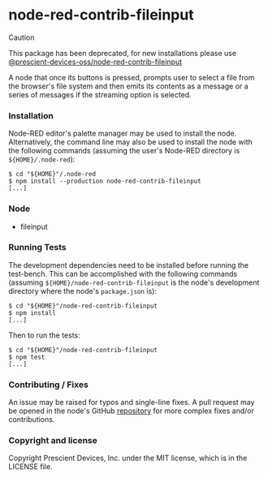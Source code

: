 node-red-contrib-fileinput
==========================

> [!CAUTION]
> This package has been deprecated, for new installations please use
> [@prescient-devices-oss/node-red-contrib-fileinput](https://flows.nodered.org/node/@prescient-devices/node-red-contrib-fileinput)

A node that once its buttons is pressed, prompts user to select a file from the
browser's file system and then emits its contents as a message or a series of
messages if the streaming option is selected.

### Installation

Node-RED editor's palette manager may be used to install the node.
Alternatively, the command line may also be used to install the node with the
following commands (assuming the user's Node-RED directory is
`${HOME}/.node-red`):

    $ cd "${HOME}"/.node-red
    $ npm install --production node-red-contrib-fileinput
    [...]

### Node

 - fileinput

### Running Tests

The development dependencies need to be installed before running the test-bench.
This can be accomplished with the following commands (assuming
`${HOME}/node-red-contrib-fileinput` is the node's development directory where
the node's `package.json` is):

    $ cd "${HOME}"/node-red-contrib-fileinput
    $ npm install
    [...]

Then to run the tests:

    $ cd "${HOME}"/node-red-contrib-fileinput
    $ npm test
    [...]

### Contributing / Fixes

An issue may be raised for typos and single-line fixes. A pull request may be
opened in the node's GitHub
[repository](https://github.com/prescient-devices/PD-Nodes) for more complex
fixes and/or contributions.

### Copyright and license

Copyright Prescient Devices, Inc. under the MIT license, which is in the LICENSE
file.
